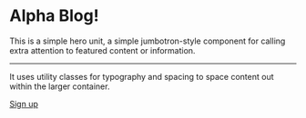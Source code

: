 <div class="container" id="home-container">
  <div class="jumbotron text-center text-white" >
    <h1 class="display-4">Alpha Blog!</h1>
    <p class="lead">This is a simple hero unit, a simple jumbotron-style component for calling extra attention to featured content or information.</p>
    <hr class="my-4">
    <p>It uses utility classes for typography and spacing to space content out within the larger container.</p>
    <p class="lead">
      <a class="btn btn-success btn-lg" href="#" role="button">Sign up</a>
    </p>
  </div>
</div>
